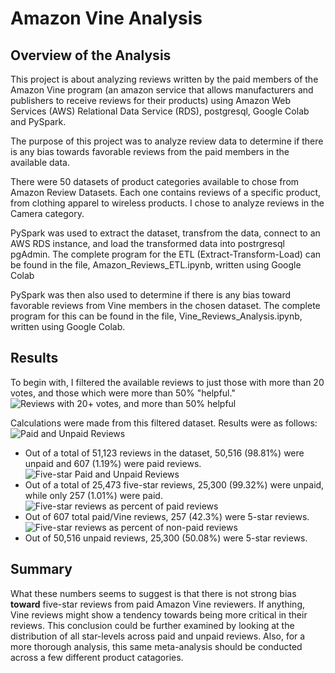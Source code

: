 # Amazon Vine Analysis

## Overview of the Analysis
This project is about analyzing reviews written by the paid members of the Amazon Vine program (an amazon service that allows manufacturers and publishers to receive reviews for their products) using Amazon Web Services (AWS) Relational Data Service (RDS), postgresql, Google Colab and PySpark.

The purpose of this project was to analyze review data to determine if there is any bias towards favorable reviews from the paid members in the available data.

There were 50 datasets of product categories available to chose from Amazon Review Datasets.
Each one contains reviews of a specific product, from clothing apparel to wireless products. I chose to analyze reviews in the Camera category.

PySpark was used to extract the dataset, transfrom the data, connect to an AWS RDS instance, and load the transformed data into postrgresql pgAdmin. The complete program for the ETL (Extract-Transform-Load) can be found in the file, Amazon_Reviews_ETL.ipynb, written using Google Colab

PySpark was then also used to determine if there is any bias toward favorable reviews from Vine members in the chosen dataset. The complete program for this can be found in the file, Vine_Reviews_Analysis.ipynb, written using Google Colab.


## Results
To begin with, I filtered the available reviews to just those with more than 20 votes, and those which were more than 50% "helpful."
![Reviews with 20+ votes, and more than 50% helpful](images/helpful_20_votes.png)

Calculations were made from this filtered dataset. Results were as follows:
![Paid and Unpaid Reviews](images/calc_paid_and_unpaid.png)
* Out of a total of 51,123 reviews in the dataset, 50,516 (98.81%) were unpaid and 607 (1.19%) were paid reviews.
![Five-star Paid and Unpaid Reviews](images/calc_fivestar_paid_and_unpaid.png)
* Out of a total of 25,473 five-star reviews, 25,300 (99.32%) were unpaid, while only 257 (1.01%) were paid.
![Five-star reviews as percent of paid reviews](images/calc_paid_fivestar_per.png)
* Out of 607 total paid/Vine reviews, 257 (42.3%) were 5-star reviews.
![Five-star reviews as percent of non-paid reviews](images/calc_unpaid_fivestar_per.png)
* Out of 50,516 unpaid reviews, 25,300 (50.08%) were 5-star reviews.

## Summary
What these numbers seems to suggest is that there is not strong bias **toward** five-star reviews from paid Amazon Vine reviewers. If anything, Vine reviews might show a tendency towards being more critical in their reviews. This conclusion could be further examined by looking at the distribution of all star-levels across paid and unpaid reviews. Also, for a more thorough analysis, this same meta-analysis should be conducted across a few different product catagories.